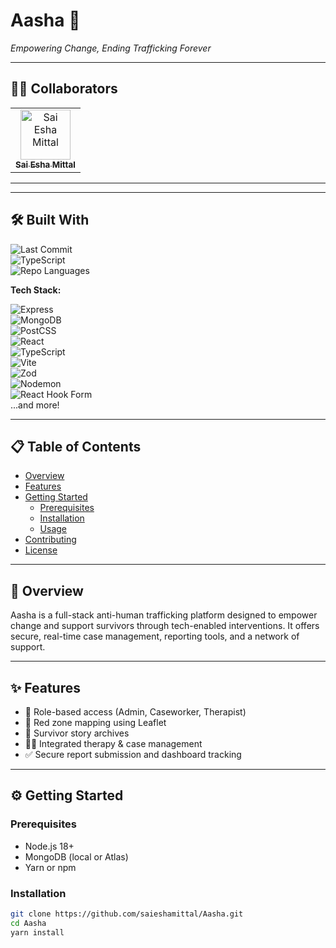# Aasha 🌸  
*Empowering Change, Ending Trafficking Forever*

---

## 👩‍💻 Collaborators
<table>
  <tr>
    <td align="center">
      <a href="https://github.com/saieshamittal">
        <img src="https://avatars.githubusercontent.com/u/83499482?v=4" width="80px;" alt="Sai Esha Mittal"/><br />
        <sub><b>Sai Esha Mittal</b></sub>
      </a>
    </td>
    <!-- Add more collaborators here if needed -->
  </tr>
</table>

---

<!-- 🚀 Live Demo & Screenshots -->
<!-- Add your live demo link or screenshot embeds below -->
<!-- Example: ![Screenshot](link_to_image.png) -->

---

## 🛠 Built With

![Last Commit](https://img.shields.io/github/last-commit/saieshamittal/Aasha)  
![TypeScript](https://img.shields.io/github/languages/top/saieshamittal/Aasha?color=blue)  
![Repo Languages](https://img.shields.io/github/languages/count/saieshamittal/Aasha)

**Tech Stack:**

![Express](https://img.shields.io/badge/-Express-black?logo=express)  
![MongoDB](https://img.shields.io/badge/-Mongoose-red?logo=mongoose)  
![PostCSS](https://img.shields.io/badge/-PostCSS-DF17C3?logo=postcss)  
![React](https://img.shields.io/badge/-React-61DAFB?logo=react)  
![TypeScript](https://img.shields.io/badge/-TypeScript-3178C6?logo=typescript)  
![Vite](https://img.shields.io/badge/-Vite-646CFF?logo=vite)  
![Zod](https://img.shields.io/badge/-Zod-purple)  
![Nodemon](https://img.shields.io/badge/-Nodemon-green?logo=nodemon)  
![React Hook Form](https://img.shields.io/badge/-React_Hook_Form-EC5990)  
...and more!

---

## 📋 Table of Contents
- [Overview](#overview)  
- [Features](#features)  
- [Getting Started](#getting-started)  
  - [Prerequisites](#prerequisites)  
  - [Installation](#installation)  
  - [Usage](#usage)  
- [Contributing](#contributing)  
- [License](#license)  

---

## 🧭 Overview
Aasha is a full-stack anti-human trafficking platform designed to empower change and support survivors through tech-enabled interventions. It offers secure, real-time case management, reporting tools, and a network of support.

---

## ✨ Features
- 🔐 Role-based access (Admin, Caseworker, Therapist)
- 📍 Red zone mapping using Leaflet  
- 📖 Survivor story archives  
- 🧑‍⚕️ Integrated therapy & case management  
- ✅ Secure report submission and dashboard tracking

---

## ⚙️ Getting Started

### Prerequisites
- Node.js 18+  
- MongoDB (local or Atlas)  
- Yarn or npm

### Installation
```bash
git clone https://github.com/saieshamittal/Aasha.git
cd Aasha
yarn install

